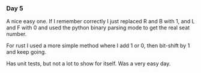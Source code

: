 ### Day 5

A nice easy one. If I remember correctly I just replaced R and B with 1, and L and F with 0
and used the python binary parsing mode to get the real seat number.

For rust I used a more simple method where I add 1 or 0, then bit-shift by 1 and keep going.

Has unit tests, but not a lot to show for itself. Was a very easy day.
